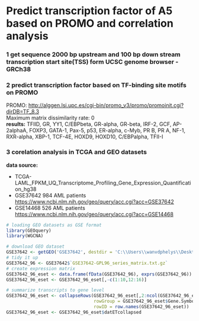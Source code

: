 Predict transcription factor of A5 based on PROMO and correlation analysis
===========

### 1 get sequence 2000 bp upstream and 100 bp down stream transcription start site(TSS) form UCSC genome browser - GRCh38

### 2 predict transcription factor based on TF-binding site motifs on PROMO
PROMO: http://alggen.lsi.upc.es/cgi-bin/promo_v3/promo/promoinit.cgi?dirDB=TF_8.3 </br>
Maximum matrix dissimilarity rate: 0 </br>
**results:**
TFIID, GR, YY1, C/EBPbeta, GR-alpha, GR-beta, IRF-2, GCF, AP-2alphaA, FOXP3, GATA-1, Pax-5, p53, ER-alpha, c-Myb, PR B, PR A, NF-1, RXR-alpha, XBP-1, TCF-4E, HOXD9, HOXD10, C/EBPalpha, TFII-I
### 3 corelation analysis in TCGA and GEO datasets
**data source:** 
- TCGA-LAML_FPKM_UQ_Transcriptome_Profiling_Gene_Expression_Quantification_hg38
- GSE37642 984 AML patients  https://www.ncbi.nlm.nih.gov/geo/query/acc.cgi?acc=GSE37642
- GSE14468 526 AML patients  https://www.ncbi.nlm.nih.gov/geo/query/acc.cgi?acc=GSE14468
```R
# loading GEO datasets as GSE format
library(GEOquery)
library(WGCNA)

# download GEO dataset
GSE37642 <- getGEO('GSE37642', destdir = 'C:\\Users\\wanvdphelys\\Desktop\\Zhanglab\\Wang Jiazhen\\promoter-TF')
# tidy it up
GSE37642_96 <- GSE37642$`GSE37642-GPL96_series_matrix.txt.gz`
# create expression matrix
GSE37642_96_eset <- data.frame(fData(GSE37642_96), exprs(GSE37642_96))
GSE37642_96_eset <- GSE37642_96_eset[,-c(1:10,12:16)]

# summarize transcripts to gene level
GSE37642_96_eset <- collapseRows(GSE37642_96_eset[,2:ncol(GSE37642_96_eset)],
                                 rowGroup = GSE37642_96_eset$Gene.Symbol,
                                 rowID = row.names(GSE37642_96_eset))
GSE37642_96_eset <- GSE37642_96_eset$datETcollapsed
```

